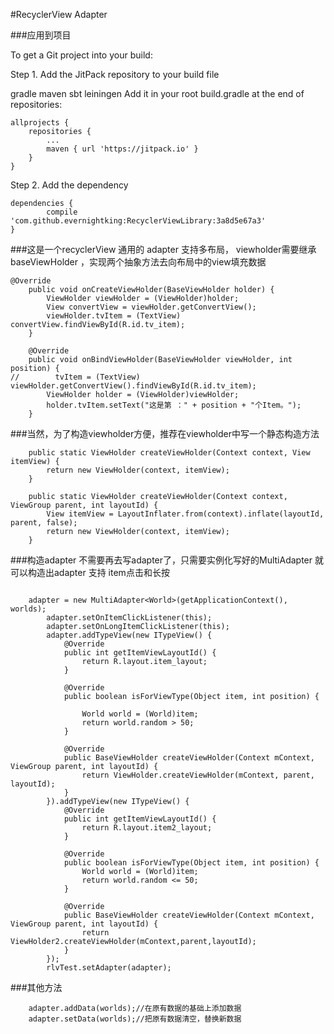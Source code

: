 #RecyclerView Adapter 

###应用到项目

To get a Git project into your build:

Step 1. Add the JitPack repository to your build file

gradle
maven
sbt
leiningen
Add it in your root build.gradle at the end of repositories:

	allprojects {
		repositories {
			...
			maven { url 'https://jitpack.io' }
		}
	}
Step 2. Add the dependency

	dependencies {
	        compile 'com.github.evernightking:RecyclerViewLibrary:3a8d5e67a3'
	}


###这是一个recyclerView 通用的 adapter 支持多布局，
viewholder需要继承baseViewHolder ，实现两个抽象方法去向布局中的view填充数据

```
@Override
    public void onCreateViewHolder(BaseViewHolder holder) {
        ViewHolder viewHolder = (ViewHolder)holder;
        View convertView = viewHolder.getConvertView();
        viewHolder.tvItem = (TextView) convertView.findViewById(R.id.tv_item);
    }

    @Override
    public void onBindViewHolder(BaseViewHolder viewHolder, int position) {
//        tvItem = (TextView) viewHolder.getConvertView().findViewById(R.id.tv_item);
        ViewHolder holder = (ViewHolder)viewHolder;
        holder.tvItem.setText("这是第 ：" + position + "个Item。");
    }
```

###当然，为了构造viewholder方便，推荐在viewholder中写一个静态构造方法

```
	public static ViewHolder createViewHolder(Context context, View itemView) {
        return new ViewHolder(context, itemView);
    }

    public static ViewHolder createViewHolder(Context context, ViewGroup parent, int layoutId) {
        View itemView = LayoutInflater.from(context).inflate(layoutId, parent, false);
        return new ViewHolder(context, itemView);
    }
``` 

###构造adapter
不需要再去写adapter了，只需要实例化写好的MultiAdapter 就可以构造出adapter
支持 item点击和长按

```

 	adapter = new MultiAdapter<World>(getApplicationContext(), worlds);
        adapter.setOnItemClickListener(this);
        adapter.setOnLongItemClickListener(this);
        adapter.addTypeView(new ITypeView() {
            @Override
            public int getItemViewLayoutId() {
                return R.layout.item_layout;
            }

            @Override
            public boolean isForViewType(Object item, int position) {

                World world = (World)item;
                return world.random > 50;
            }

            @Override
            public BaseViewHolder createViewHolder(Context mContext, ViewGroup parent, int layoutId) {
                return ViewHolder.createViewHolder(mContext, parent, layoutId);
            }
        }).addTypeView(new ITypeView() {
            @Override
            public int getItemViewLayoutId() {
                return R.layout.item2_layout;
            }

            @Override
            public boolean isForViewType(Object item, int position) {
                World world = (World)item;
                return world.random <= 50;
            }

            @Override
            public BaseViewHolder createViewHolder(Context mContext, ViewGroup parent, int layoutId) {
                return ViewHolder2.createViewHolder(mContext,parent,layoutId);
            }
        });
        rlvTest.setAdapter(adapter);

```
###其他方法

```
	adapter.addData(worlds);//在原有数据的基础上添加数据
    adapter.setData(worlds);//把原有数据清空，替换新数据
```